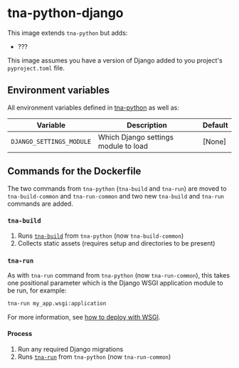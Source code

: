# tna-python-django

This image extends `tna-python` but adds:

- ???

This image assumes you have a version of Django added to you project's `pyproject.toml` file.

## Environment variables

All environment variables defined in [tna-python](../tna-python/README.md) as well as:

| Variable                  | Description                                 | Default                     |
| ------------------------- | ------------------------------------------- | --------------------------- |
| `DJANGO_SETTINGS_MODULE`  | Which Django settings module to load        | [None]                      |

## Commands for the Dockerfile

The two commands from `tna-python` (`tna-build` and `tna-run`) are moved to `tna-build-common` and `tna-run-common` and two new `tna-build` and `tna-run` commands are added.

### `tna-build`

1. Runs [`tna-build`](../tna-python/README.md#tna-build) from `tna-python` (now `tna-build-common`)
1. Collects static assets (requires setup and directories to be present)

### `tna-run`

As with `tna-run` command from `tna-python` (now `tna-run-common`), this takes one positional parameter which is the Django WSGI application module to be run, for example:

```sh
tna-run my_app.wsgi:application
```

For more information, see [how to deploy with WSGI](https://docs.djangoproject.com/en/4.2/howto/deployment/wsgi/).

#### Process

1. Run any required Django migrations
1. Runs [`tna-run`](../tna-python/README.md#tna-run) from `tna-python` (now `tna-run-common`)
